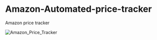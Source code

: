 # Amazon-Automated-price-tracker

Amazon price tracker

![Amazon_Price_Tracker](https://github.com/DarkStarStrix/Amazon-Automated-price-tracker/assets/108637439/1cdff28b-e656-48ff-ae61-95c443d3250b)
